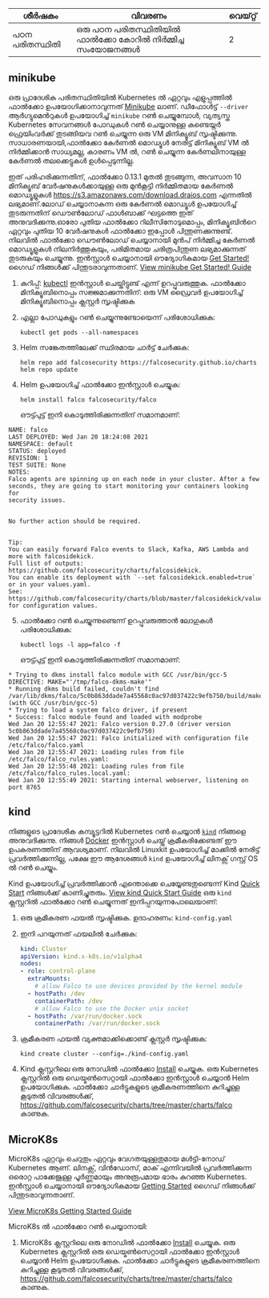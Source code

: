 | ശീർഷകം        | വിവരണം                                              | വെയ്റ്റ് |
| ------------- | --------------------------------------------------- | ----- |
| പഠന പരിതസ്ഥിതി | ഒരു പഠന പരിതസ്ഥിതിയിൽ ഫാൽക്കോ കോറിൽ നിർമ്മിച്ച സംയോജനങ്ങൾ | 2     |


## minikube

ഒരു പ്രാദേശിക പരിതസ്ഥിതിയിൽ Kubernetes ൽ ഏറ്റവും എളുപ്പത്തിൽ ഫാൽക്കോ ഉപയോഗിക്കാനാവുന്നത് [Minikube](https://kubernetes.io/docs/tutorials/hello-minikube/) ലാണ്.
ഡീഫോൾട്ട് `--driver` ആർഗ്യുമെൻറുകൾ ഉപയോഗിച്ച് `minikube` റൺ ചെയ്യുമ്പോൾ, വ്യത്യസ്ത Kubernetes സേവനങ്ങൾ പോഡുകൾ റൺ ചെയ്യാനുള്ള കണ്ടെയ്നർ ഫ്രെയിംവർക്ക് തുടങ്ങിയവ റൺ ചെയ്യുന്ന ഒരു VM മിനിക്യൂബ് സൃഷ്ടിക്കുന്നു. സാധാരണയായി,ഫാൽക്കോ കേർണൽ മൊഡ്യൂൾ നേരിട്ട് മിനിക്യൂബ് VM ൽ നിർമ്മിക്കാൻ സാധ്യമല്ല, കാരണം VM ൽ, റൺ ചെയ്യുന്ന കേർണലിനായുള്ള കേർണൽ തലക്കെട്ടുകൾ ഉൾപ്പെടുന്നില്ല.

ഇത് പരിഹരിക്കുന്നതിന്, ഫാൽക്കോ 0.13.1 മുതൽ തുടങ്ങുന്ന, അവസാന 10 മിനിക്യൂബ് വേർഷനുകൾക്കായുള്ള ഒരു മുൻകൂട്ടി നിർമ്മിതമായ കേർണൽ മൊഡ്യൂളുകൾ https://s3.amazonaws.com/download.draios.com എന്നതിൽ ലഭ്യമാണ്.ലോഡ് ചെയ്യാനാകുന്ന ഒരു കേർണൽ മൊഡ്യൂൾ ഉപയോഗിച്ച് തുടരുന്നതിന് ഡൌൺലോഡ് ഫാൾബാക്ക് ഘട്ടത്തെ ഇത് അനുവദിക്കുന്നു.ഓരോ പുതിയ ഫാൽക്കോ റിലീസിനോടുമൊപ്പം, മിനിക്യൂബിൻറെ ഏറ്റവും പുതിയ 10 വേർഷനുകൾ ഫാൽക്കോ ഇപ്പോൾ പിന്തുണക്കുന്നുണ്ട്. നിലവിൽ ഫാൽക്കോ ഡൌൺലോഡ് ചെയ്യാനായി മുൻപ് നിർമ്മിച്ച കേർണൽ മൊഡ്യൂളുകൾ നിലനിർത്തുകയും, പരിമിതമായ ചരിത്രപിന്തുണ ലഭ്യമാക്കുന്നത് തുടരുകയും ചെയ്യുന്നു.
ഇൻസ്റ്റാൾ ചെയ്യാനായി ഔദ്യോഗികമായ [Get Started!](https://minikube.sigs.k8s.io/docs/start/) ഗൈഡ് നിങ്ങൾക്ക് പിന്തുടരാവുന്നതാണ്. [View minikube Get Started! Guide](https://minikube.sigs.k8s.io/docs/start/)

1. കുറിപ്പ്: [kubectl](https://github.com/falcosecurity/falco-website/blob/master/docs/getting-started/third-party/install-tools/#kubectl) ഇൻസ്റ്റാൾ ചെയ്തിട്ടുണ്ട് എന്ന് ഉറപ്പുവരുത്തുക.
ഫാൽക്കോ മിനിക്യൂബിനൊപ്പം സജ്ജമാക്കുന്നതിന്:
    ഒരു VM ഡ്രൈവർ ഉപയോഗിച്ച് മിനിക്യൂബിനൊപ്പം ക്ലസ്റ്റർ സൃഷ്ടിക്കുക

2. എല്ലാ പോഡുകളും റൺ ചെയ്യുന്നുണ്ടോയെന്ന് പരിശോധിക്കുക:

    ```shell
    kubectl get pods --all-namespaces
    ```

3. Helm സങ്കേതത്തിലേക്ക് സ്ഥിരമായ ചാർട്ട് ചേർക്കുക:

    ```shell
    helm repo add falcosecurity https://falcosecurity.github.io/charts
    helm repo update
    ```

4.  Helm ഉപയോഗിച്ച് ഫാൽക്കോ ഇൻസ്റ്റാൾ ചെയ്യുക:

    ```shell
    helm install falco falcosecurity/falco
    ```

    ഔട്ട്പുട്ട് ഇനി കൊടുത്തിരിക്കുന്നതിന് സമാനമാണ്:

```
NAME: falco
LAST DEPLOYED: Wed Jan 20 18:24:08 2021
NAMESPACE: default
STATUS: deployed
REVISION: 1
TEST SUITE: None
NOTES:
Falco agents are spinning up on each node in your cluster. After a few
seconds, they are going to start monitoring your containers looking for
security issues.


No further action should be required.


Tip:
You can easily forward Falco events to Slack, Kafka, AWS Lambda and more with falcosidekick.
Full list of outputs: https://github.com/falcosecurity/charts/falcosidekick.
You can enable its deployment with `--set falcosidekick.enabled=true` or in your values.yaml.
See: https://github.com/falcosecurity/charts/blob/master/falcosidekick/values.yaml for configuration values.
```

5. ഫാൽക്കോ റൺ ചെയ്യുന്നുണ്ടെന്ന് ഉറപ്പുവരുത്താൻ ലോഗുകൾ പരിശോധിക്കുക:

    ```shell
    kubectl logs -l app=falco -f
    ```

    ഔട്ട്പുട്ട് ഇനി കൊടുത്തിരിക്കുന്നതിന് സമാനമാണ്:

```
* Trying to dkms install falco module with GCC /usr/bin/gcc-5
DIRECTIVE: MAKE="'/tmp/falco-dkms-make'"
* Running dkms build failed, couldn't find /var/lib/dkms/falco/5c0b863ddade7a45568c0ac97d037422c9efb750/build/make.log (with GCC /usr/bin/gcc-5)
* Trying to load a system falco driver, if present
* Success: falco module found and loaded with modprobe
Wed Jan 20 12:55:47 2021: Falco version 0.27.0 (driver version 5c0b863ddade7a45568c0ac97d037422c9efb750)
Wed Jan 20 12:55:47 2021: Falco initialized with configuration file /etc/falco/falco.yaml
Wed Jan 20 12:55:47 2021: Loading rules from file /etc/falco/falco_rules.yaml:
Wed Jan 20 12:55:48 2021: Loading rules from file /etc/falco/falco_rules.local.yaml:
Wed Jan 20 12:55:49 2021: Starting internal webserver, listening on port 8765
```

## kind

നിങ്ങളുടെ പ്രാദേശിക കമ്പ്യൂട്ടറിൽ Kubernetes റൺ ചെയ്യാൻ [`kind`](https://kind.sigs.k8s.io/docs/) നിങ്ങളെ അനുവദിക്കുന്നു. നിങ്ങൾ [Docker](https://docs.docker.com/get-docker/) ഇൻസ്റ്റാൾ ചെയ്ത് ക്രമീകരിക്കേണ്ടത് ഈ ഉപകരണത്തിന് ആവശ്യമാണ്. നിലവിൽ Linuxkit ഉപയോഗിച്ച് മാക്കിൽ നേരിട്ട് പ്രവർത്തിക്കുന്നില്ല, പക്ഷേ ഈ ആദേശങ്ങൾ `kind` ഉപയോഗിച്ച് ലിനക്സ് ഗസ്റ്റ് OS ൽ റൺ ചെയ്യും.

Kind ഉപയോഗിച്ച് പ്രവർത്തിക്കാൻ എന്തൊക്കെ ചെയ്യേണ്ടതുണ്ടെന്ന് Kind [Quick Start](https://kind.sigs.k8s.io/docs/user/quick-start/) നിങ്ങൾക്ക് കാണിച്ചുതരും.
[View kind Quick Start Guide](https://kind.sigs.k8s.io/docs/user/quick-start/)
ഒരു `kind` ക്ലസ്റ്ററിൽ ഫാൽക്കോ റൺ ചെയ്യുന്നത് ഇനിപ്പറയുന്നപോലെയാണ്:

1. ഒരു ക്രമീകരണ ഫയൽ സൃഷ്ടിക്കുക. ഉദാഹരണം: `kind-config.yaml`

2. ഇനി പറയുന്നത് ഫയലിൽ ചേർക്കുക:

    ```yaml
    kind: Cluster
    apiVersion: kind.x-k8s.io/v1alpha4
    nodes:
    - role: control-plane
      extraMounts:
        # allow Falco to use devices provided by the kernel module
      - hostPath: /dev
        containerPath: /dev
        # allow Falco to use the Docker unix socket
      - hostPath: /var/run/docker.sock
        containerPath: /var/run/docker.sock
    ```

3. ക്രമീകരണ ഫയൽ വ്യക്തമാക്കിക്കൊണ്ട് ക്ലസ്റ്റർ സൃഷ്ടിക്കുക:

    ```shell
    kind create cluster --config=./kind-config.yaml
    ```

4. Kind ക്ലസ്റ്ററിലെ ഒരു നോഡിൽ ഫാൽക്കോ [Install](https://github.com/falcosecurity/falco-website/blob/master/docs/getting-started/installation) ചെയ്യുക. ഒരു Kubernetes ക്ലസ്റ്ററിൽ ഒരു ഡെയ്മൺസെറ്റായി ഫാൽക്കോ ഇൻസ്റ്റാൾ ചെയ്യാൻ Helm ഉപയോഗിക്കുക. ഫാൽക്കോ ചാർട്ടുകളുടെ ക്രമീകരണത്തിനെ കുറിച്ചുള്ള കൂടുതൽ വിവരങ്ങൾക്ക്, https://github.com/falcosecurity/charts/tree/master/charts/falco കാണുക.

## MicroK8s

MicroK8s ഏറ്റവും ചെറുതും ഏറ്റവും വേഗതയുള്ളതുമായ മൾട്ടി-നോഡ് Kubernetes ആണ്. ലിനക്സ്, വിൻഡോസ്, മാക് എന്നിവയിൽ പ്രവർത്തിക്കുന്ന ഒരൊറ്റ പാക്കേജുള്ള പൂർണ്ണമായും അനുരൂപമായ ഭാരം കുറഞ്ഞ Kubernetes.
ഇൻസ്റ്റാൾ ചെയ്യാനായി ഔദ്യോഗികമായ [Getting Started](https://microk8s.io/docs) ഗൈഡ് നിങ്ങൾക്ക് പിന്തുടരാവുന്നതാണ്.

[View MicroK8s Getting Started Guide](https://microk8s.io/docs)

MicroK8s ൽ ഫാൽക്കോ റൺ ചെയ്യാനായി:

1. MicroK8s ക്ലസ്റ്ററിലെ ഒരു നോഡിൽ ഫാൽക്കോ [Install](https://github.com/falcosecurity/falco-website/blob/master/docs/getting-started/installation) ചെയ്യുക. ഒരു Kubernetes ക്ലസ്റ്ററിൽ ഒരു ഡെയ്മൺസെറ്റായി ഫാൽക്കോ ഇൻസ്റ്റാൾ ചെയ്യാൻ Helm ഉപയോഗിക്കുക. ഫാൽക്കോ ചാർട്ടുകളുടെ ക്രമീകരണത്തിനെ കുറിച്ചുള്ള കൂടുതൽ വിവരങ്ങൾക്ക്, https://github.com/falcosecurity/charts/tree/master/charts/falco കാണുക.
